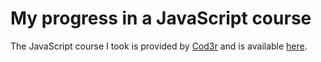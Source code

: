 # My progress in a JavaScript course

The JavaScript course I took is provided by [Cod3r](https://www.cod3r.com.br/) and is available [here](https://www.udemy.com/course/javascript-funcional/). 
